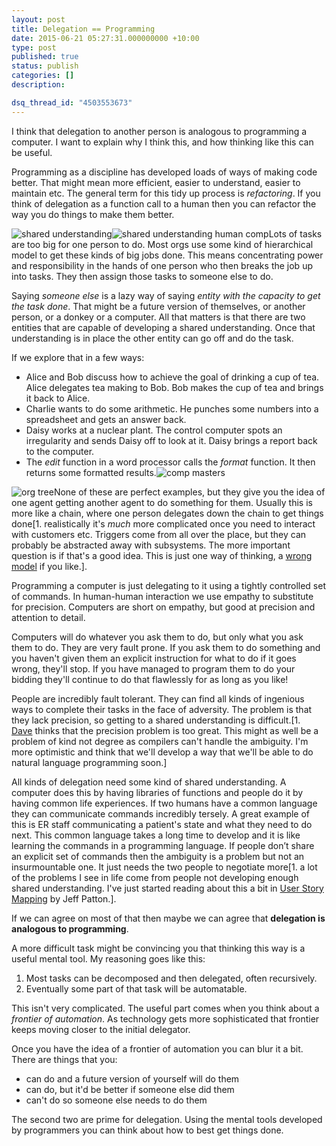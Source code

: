 ```yaml
---
layout: post
title: Delegation == Programming
date: 2015-06-21 05:27:31.000000000 +10:00
type: post
published: true
status: publish
categories: []
description:

dsq_thread_id: "4503553673"
---
```


I think that delegation to another person is analogous to programming a computer. I want to explain why I think this, and how thinking like this can be useful.

Programming as a discipline has developed loads of ways of making code better. That might mean more efficient, easier to understand, easier to maintain etc. The general term for this tidy up process is _refactoring_. If you think of delegation as a function call to a human then you can refactor the way you do things to make them better.

<img class=" size-full wp-image-1773 alignright" src="{{ site.baseurl }}/assets/shared-understanding.png" alt="shared understanding" /><img class=" size-medium wp-image-1774 alignleft" src="{{ site.baseurl }}/assets/shared-understanding-human-comp.png" alt="shared understanding human comp" />Lots of tasks are too big for one person to do. Most orgs use some kind of hierarchical model to get these kinds of big jobs done. This means concentrating power and responsibility in the hands of one person who then breaks the job up into tasks. They then assign those tasks to someone else to do.

Saying _someone else_ is a lazy way of saying _entity with the capacity to get the task done_. That might be a future version of themselves, or another person, or a donkey or a computer. All that matters is that there are two entities that are capable of developing a shared understanding. Once that understanding is in place the other entity can go off and do the task.

If we explore that in a few ways:

-   Alice and Bob discuss how to achieve the goal of drinking a cup of tea. Alice delegates tea making to Bob. Bob makes the cup of tea and brings it back to Alice.
-   Charlie wants to do some arithmetic. He punches some numbers into a spreadsheet and gets an answer back.
-   Daisy works at a nuclear plant. The control computer spots an irregularity and sends Daisy off to look at it. Daisy brings a report back to the computer.
-   The _edit_ function in a word processor calls the _format_ function. It then returns some formatted results.<img class=" size-medium wp-image-1775 aligncenter" src="{{ site.baseurl }}/assets/comp-masters.png" alt="comp masters" />

<img class=" size-medium wp-image-1776 alignright" src="{{ site.baseurl }}/assets/org-tree.png" alt="org tree" />None of these are perfect examples, but they give you the idea of one agent getting another agent to do something for them. Usually this is more like a chain, where one person delegates down the chain to get things done[1. realistically it's _much_ more complicated once you need to interact with customers etc. Triggers come from all over the place, but they can probably be abstracted away with subsystems. The more important question is if that's a good idea. This is just one way of thinking, a <a href="https://en.wikipedia.org/wiki/George_E._P._Box#Quotes">wrong model</a> if you like.].

Programming a computer is just delegating to it using a tightly controlled set of commands. In human-human interaction we use empathy to substitute for precision. Computers are short on empathy, but good at precision and attention to detail.

Computers will do whatever you ask them to do, but only what you ask them to do. They are very fault prone. If you ask them to do something and you haven't given them an explicit instruction for what to do if it goes wrong, they'll stop. If you have managed to program them to do your bidding they'll continue to do that flawlessly for as long as you like!

People are incredibly fault tolerant. They can find all kinds of ingenious ways to complete their tasks in the face of adversity. The problem is that they lack precision, so getting to a shared understanding is difficult.[1. <a href="https://github.com/Dawil">Dave</a> thinks that the precision problem is too great. This might as well be a problem of kind not degree as compilers can't handle the ambiguity. I'm more optimistic and think that we'll develop a way that we'll be able to do natural language programming soon.]

All kinds of delegation need some kind of shared understanding. A computer does this by having libraries of functions and people do it by having common life experiences. If two humans have a common language they can communicate commands incredibly tersely. A great example of this is ER staff communicating a patient's state and what they need to do next. This common language takes a long time to develop and it is like learning the commands in a programming language. If people don’t share an explicit set of commands then the ambiguity is a problem but not an insurmountable one. It just needs the two people to negotiate more[1. a lot of the problems I see in life come from people not developing enough shared understanding. I've just started reading about this a bit in <a href="http://shop.oreilly.com/product/0636920033851.do">User Story Mapping</a> by Jeff Patton.].

If we can agree on most of that then maybe we can agree that **delegation is analogous to programming**.

A more difficult task might be convincing you that thinking this way is a useful mental tool. My reasoning goes like this:

1. Most tasks can be decomposed and then delegated, often recursively.</li>
1. Eventually some part of that task will be automatable.</li>

This isn't very complicated. The useful part comes when you think about a _frontier of automation_. As technology gets more sophisticated that frontier keeps moving closer to the initial delegator.

Once you have the idea of a frontier of automation you can blur it a bit. There are things that you:

-   can do and a future version of yourself will do them
-   can do, but it'd be better if someone else did them
-   can't do so someone else needs to do them

The second two are prime for delegation. Using the mental tools developed by programmers you can think about how to best get things done.

[^1]: realistically it's _much_ more complicated once you need to interact with customers etc. Triggers come from all over the place, but they can probably be abstracted away with subsystems. The more important question is if that's a good idea. This is just one way of thinking, a <a href="https://en.wikipedia.org/wiki/George_E._P._Box#Quotes">wrong model</a> if you like.
[^2]: <a href="https://github.com/Dawil">Dave</a> thinks that the precision problem is too great. This might as well be a problem of kind not degree as compilers can't handle the ambiguity. I'm more optimistic and think that we'll develop a way that we'll be able to do natural language programming soon.
[^3]: a lot of the problems I see in life come from people not developing enough shared understanding. I've just started reading about this a bit in <a href="http://shop.oreilly.com/product/0636920033851.do">User Story Mapping</a> by Jeff Patton.
